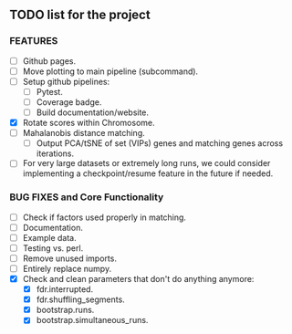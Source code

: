 ## TODO list for the project

### FEATURES
- [ ] Github pages.
- [ ] Move plotting to main pipeline (subcommand).
- [ ] Setup github pipelines:
	- [ ] Pytest.
	- [ ] Coverage badge.
	- [ ] Build documentation/website.
- [x] Rotate scores within Chromosome.
- [ ] Mahalanobis distance matching.
	- [ ] Output PCA/tSNE of set (VIPs) genes and matching genes across iterations.
- [ ] For very large datasets or extremely long runs, we could consider implementing a checkpoint/resume feature in the future if needed.

### BUG FIXES and Core Functionality
- [ ] Check if factors used properly in matching.
- [ ] Documentation.
- [ ] Example data.
- [ ] Testing vs. perl.
- [ ] Remove unused imports.
- [ ] Entirely replace numpy.
- [x] Check and clean parameters that don't do anything anymore:
	- [x] fdr.interrupted.
	- [x] fdr.shuffling_segments.
	- [x] bootstrap.runs.
	- [x] bootstrap.simultaneous_runs.